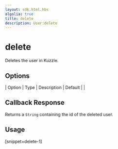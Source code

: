 ```yaml
---
layout: sdk.html.hbs
algolia: true
title: delete
description: User:delete
---
```


  

# delete
Deletes the user in Kuzzle.


## Options

| Option | Type | Description | Default |
|
## Callback Response

Returns a `String` containing the id of the deleted user. 

## Usage

[snippet=delete-1]
